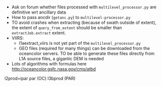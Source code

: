 - Ask on forum whether files processed with `multilevel_processor.py` are definitive wrt ancillary data
- How to pass ancdir (`getanc.py`) to `multilevel-processor.py`
- TO avoid crashes when extracting (because of swath outside of extent), the extent of `query_from_extent` should be smaller than `extractJob.extract` extent.
- VIIRS:
    - l1aextract_viirs is not yet part of the `multilevel_processor.py`
    - GEO files (required for many things) can be downloaded from the oceancolor servers. TO be able to generate these files directly from L1A source files, a gigantic DEM is needed
- Lots of algorithms with formulas here http://oceancolor.gsfc.nasa.gov/cms/atbd


l2prod=ipar par (OC)
l3bprod (PAR)